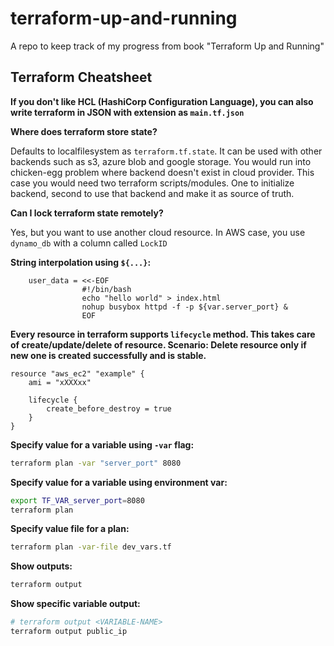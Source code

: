 # terraform-up-and-running
A repo to keep track of my progress from book "Terraform Up and Running"


## Terraform Cheatsheet

**If you don't like HCL (HashiCorp Configuration Language), you can also write terraform in JSON with extension as `main.tf.json`**


**Where does terraform store state?**

Defaults to localfilesystem as `terraform.tf.state`. It can be used with other backends such as s3, azure blob and google storage. 
You would run into chicken-egg problem where backend doesn't exist in cloud provider. This case you would need two terraform scripts/modules. One to initialize backend, second to use that backend and make it as source of truth.


**Can I lock terraform state remotely?**

Yes, but you want to use another cloud resource. In AWS case, you use `dynamo_db` with a column called `LockID`



**String interpolation using `${...}`:**
```hcl
    user_data = <<-EOF
                #!/bin/bash
                echo "hello world" > index.html
                nohup busybox httpd -f -p ${var.server_port} &
                EOF
```


**Every resource in terraform supports `lifecycle` method.
This takes care of create/update/delete of resource.
Scenario: Delete resource only if new one is created successfully and is stable.**
```hcl
resource "aws_ec2" "example" {
    ami = "xXXXxx"

    lifecycle {
        create_before_destroy = true
    }
}

```


**Specify value for a variable using `-var` flag:**
```bash
terraform plan -var "server_port" 8080
```


**Specify value for a variable using environment var:**
```bash
export TF_VAR_server_port=8080
terraform plan
```


**Specify value file for a plan:**
```bash
terraform plan -var-file dev_vars.tf
```


**Show outputs:**
```bash
terraform output
```

**Show specific variable output:**
```bash
# terraform output <VARIABLE-NAME>
terraform output public_ip
```
